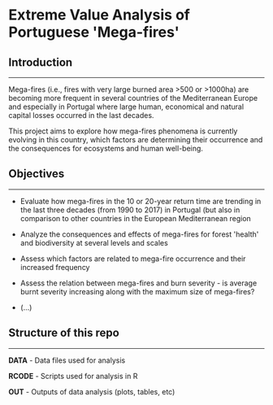 # Extreme Value Analysis of Portuguese 'Mega-fires'


## Introduction

--------------------------------------------

Mega-fires (i.e., fires with very large burned area >500 or >1000ha) are becoming more frequent 
in several countries of the Mediterranean Europe and especially in Portugal where large human, 
economical and natural capital losses occurred in the last decades.
  
This project aims to explore how mega-fires phenomena is currently evolving in this country, 
which factors are determining their occurrence and the consequences for ecosystems and human 
well-being.


## Objectives

--------------------------------------------

- Evaluate how mega-fires in the 10 or 20-year return time are trending in the last three decades 
(from 1990 to 2017) in Portugal (but also in comparison to other countries in the European 
Mediterranean region

- Analyze the consequences and effects of mega-fires for forest 'health' and biodiversity at 
several levels and scales

- Assess which factors are related to mega-fire occurrence and their increased frequency

- Assess the relation between mega-fires and burn severity - is average burnt severity increasing 
along with the maximum size of mega-fires?

- (...)


## Structure of this repo

--------------------------------------------

__DATA__ - Data files used for analysis

__RCODE__ - Scripts used for analysis in R

__OUT__ - Outputs of data analysis (plots, tables, etc)